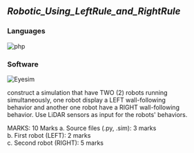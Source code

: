 
<h2><i>Robotic_Using_LeftRule_and_RightRule</i></h2>
<h3>Languages</h3>
<p>
    <img src="https://img.shields.io/badge/PHP-777BB4?style=for-the-badge&logo=php&logoColor=white" alt="php" />
</p>
<h3>Software</h3>
<p>
    <img src="https://img.shields.io/badge/Eyesim-05CC47?style=for-the-badge&logo=node.js&logoColor=white" alt="Eyesim" />
</p>

construct a simulation that have TWO (2) robots running <br>
simultaneously, one robot display a LEFT wall-following <br>
behavior and another one robot have a RIGHT wall-following <br>
behavior. Use LiDAR sensors as input for the robots' behaviors. <br>

MARKS: 10 Marks
a. Source files (.py, .sim): 3 marks <br>
b. First robot (LEFT): 2 marks <br>
c. Second robot (RIGHT): 5 marks <br>



